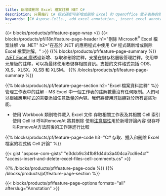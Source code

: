 ```yaml
---
title: 新增或刪除 Excel 檔案註釋 NET C#
description: 只需幾行 C# 程式碼即可新增或刪除 Excel 和 OpenOffice 電子表格的資料註解。
keywords: [C# Aspose.Cells., add excel annotation., insert excel annotation., access excel annotation., remove excel annotation., delete excel annotation., add annotation in excel., insert annotation in excel., access annotation in excel., remove annotation in excel., delete annotation in excel]
---
```

{{< blocks/products/pf/feature-page-wrap >}}
{{< blocks/products/pf/i18n/feature-page-header h1="刪除 Microsoft<sup>&reg;</sup> Excel 檔案註解 via .NET" h2="在基於 .NET 的應用程式中使用 C# 程式碼新增或刪除 Excel 檔案註解。" >}}
{{% blocks/products/pf/feature-page-summary %}}
[.NET Excel 庫](/cells/zh-hant/net/)透過新增、存取和刪除註釋，支援在儲存格層級管理註釋。使用單元層級的註釋，可以為最終使用者儲存相關資訊。支援的文件格式包括 ODS、XLS、XLSX、XLSB 和 XLSM。
{{% /blocks/products/pf/feature-page-summary %}}

{{% blocks/products/pf/feature-page-section h2="Excel 檔案資料註釋" %}}
管理工作表中的註解 - MS Excel 中一個工作表的註解數量沒有任何限制。人們可以根據應用程式的需要添加任意數量的內容。我們將使用[評論類](https://reference.aspose.com/cells/net/aspose.cells/comment)對於所有這些功能。

+ 使用 Workbook 類別物件載入 Excel 文件
存取相關工作表及其相關 Cell 索引
使用 Cell Id 呼叫RemoveAt 將其刪除
 使用[注意屬性](https://reference.aspose.com/cells/net/aspose.cells/comment/properties/note)用於新增評論內容
儲存呼叫RemoveAt方法前後的工作簿進行比較

{{% blocks/products/pf/feature-page-code h3="C# 存取、插入和刪除 Excel 檔案的程式碼 Cell 評論" %}}


{{< gist "aspose-com-gists" "e3dcb9c341b81d4db3a404ca7cd6e4cf" "access-insert-and-delete-excel-files-cell-comments.cs" >}}

{{% /blocks/products/pf/feature-page-code %}}
{{% /blocks/products/pf/feature-page-section %}}

{{< blocks/products/pf/feature-page-options formats="all" afterslug="Annotation" >}}

